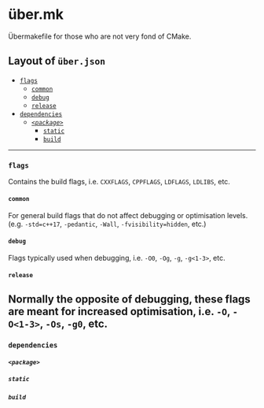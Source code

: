 # über.mk
Übermakefile for those who are not very fond of CMake.

## Layout of `über.json`
- [`flags`](#flags)
  - [`common`](#common)
  - [`debug`](#debug)
  - [`release`](#release)
- [`dependencies`](#dependencies)
  - [_`<package>`_](#package)
    - [`static`](#static)
    - [`build`](#build)
---
### `flags`
Contains the build flags, i.e. `CXXFLAGS`, `CPPFLAGS`, `LDFLAGS`, `LDLIBS`, etc.
#### `common`
For general build flags that do not affect debugging or optimisation levels. (e.g. `-std=c++17`, `-pedantic`, `-Wall`, `-fvisibility=hidden`, etc.)
#### `debug`
Flags typically used when debugging, i.e. `-O0`, `-Og`, `-g`, `-g<1-3>`, etc.
#### `release`
Normally the opposite of debugging, these flags are meant for increased optimisation, i.e. `-O`, `-O<1-3>`, `-Os`, `-g0`, etc.
---
### `dependencies`

#### _`<package>`_

##### `static`

##### `build`
